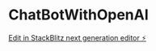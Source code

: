 # ChatBotWithOpenAI

[Edit in StackBlitz next generation editor ⚡️](https://stackblitz.com/~/github.com/Alonso9/ChatBotWithOpenAI)